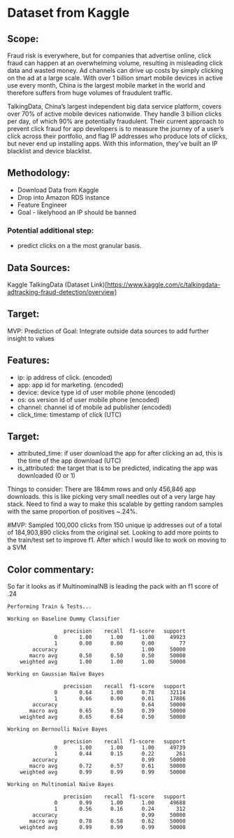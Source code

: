 # Dataset from Kaggle 

## Scope:
Fraud risk is everywhere, but for companies that advertise online, click fraud can happen at an 
overwhelming volume, resulting in misleading click data and wasted money. Ad channels can drive 
up costs by simply clicking on the ad at a large scale. With over 1 billion smart mobile devices 
in active use every month, China is the largest
mobile market in the world and therefore suffers from huge volumes of fraudulent traffic.

TalkingData, China’s largest independent big data service platform, covers over 70% of active 
mobile devices nationwide. They handle 3 billion clicks per day, of which 90% are potentially 
fraudulent. Their current approach to prevent click fraud for app developers is to measure the 
journey of a user’s click across their portfolio, and flag IP addresses who produce lots of 
clicks, but never end up installing apps. With this information, they've built an IP blacklist 
and device blacklist.

## Methodology:
* Download Data from Kaggle
* Drop into Amazon RDS instance
* Feature Engineer  
* Goal - likelyhood an IP should be banned

### Potential additional step:
* predict clicks on a the most granular basis.

## Data Sources:
Kaggle TalkingData (Dataset Link)[https://www.kaggle.com/c/talkingdata-adtracking-fraud-detection/overview]

## Target:
MVP: Prediction of 
Goal: Integrate outside data sources to add further insight to values

## Features:
* ip: ip address of click. (encoded)
* app: app id for marketing. (encoded)
* device: device type id of user mobile phone (encoded)
* os: os version id of user mobile phone (encoded)
* channel: channel id of mobile ad publisher (encoded)
* click_time: timestamp of click (UTC)

## Target:
* attributed_time: if user download the app for after clicking an ad, this is the time of the app download (UTC)
* is_attributed: the target that is to be predicted, indicating the app was downloaded (0 or 1)


Things to consider:
There are 184mm rows and only 456,846 app downloads. this is like picking very small needles out of a very 
large hay stack. Need to find a way to make this scalable by getting random samples with the same proportion
of positives ~.24%.


#MVP:
Sampled 100,000 clicks from 150 unique ip addresses out of a total of
184,903,890 clicks from the original set. Looking to add more points to the train/test set
to improve f1. After which I would like to work on moving to a SVM
## Color commentary:
So far it looks as if MultinominalNB is leading the pack with an f1 score of .24

```
Performing Train & Tests...

Working on Baseline Dummy Classifier

                  precision    recall  f1-score   support
               0       1.00      1.00      1.00     49923
               1       0.00      0.00      0.00        77
        accuracy                           1.00     50000
       macro avg       0.50      0.50      0.50     50000
    weighted avg       1.00      1.00      1.00     50000

Working on Gaussian Naïve Bayes

                  precision    recall  f1-score   support
               0       0.64      1.00      0.78     32114
               1       0.66      0.00      0.01     17886
        accuracy                           0.64     50000
       macro avg       0.65      0.50      0.39     50000
    weighted avg       0.65      0.64      0.50     50000

Working on Bernoulli Naïve Bayes

                  precision    recall  f1-score   support
               0       1.00      1.00      1.00     49739
               1       0.44      0.15      0.22       261
        accuracy                           0.99     50000
       macro avg       0.72      0.57      0.61     50000
    weighted avg       0.99      0.99      0.99     50000

Working on Multinomial Naïve Bayes

                  precision    recall  f1-score   support
               0       0.99      1.00      1.00     49688
               1       0.56      0.16      0.24       312
        accuracy                           0.99     50000
       macro avg       0.78      0.58      0.62     50000
    weighted avg       0.99      0.99      0.99     50000
```